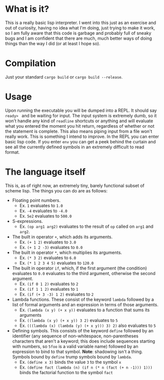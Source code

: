 # What is it?
This is a really basic lisp interpreter. I went into this just as an exercise and out of curiosity, having no idea what I'm doing, just trying to make it work, so I am fully aware that this code is garbage and probably full of sneaky bugs and I am confident that there are much, much better ways of doing things than the way I did (or at least I hope so).

# Compilation
Just your standard `cargo build` or `cargo build --release`. 

# Usage
Upon running the executable you will be dumped into a REPL. It should say `ready> ` and be waiting for input. The input system is extremely dumb, so it won't handle any kind of `readline` shortcuts or anything and will evaluate what you entered the moment you hit return, regardless of whether or not the statement is complete. This also means piping input from a file won't really work. This is something I intend to improve. In the REPL you can enter basic lisp code. If you enter `env` you can get a peek behind the curtain and see all the currently defined symbols in an extremely difficult to read format.

# The language itself
This is, as of right now, an extremely tiny, barely functional subset of scheme lisp. The things you can do are as follows:
 - Floating point numbers.
   * Ex. `1` evaluates to `1.0`
   * Ex. `-4` evaluates to `-4.0`
   * Ex. `5e2` evaluates to `500.0`
 - S-expressions.
   * Ex. `(op arg1 arg2)` evaluates to the result of `op` called on `arg1` and `arg2`.
 - The built in operator `+`, which adds its arguments.
   * Ex. `(+ 1 2)` evaluates to `3.0`
   * Ex. `(+ 1 2 -3)` evaluates to `0.0`
 - The built in operator `*`, which multiplies its arguments.
   * Ex. `(* 3 2)` evaluates to `6.0`
   * Ex. `(* 1 2 3 4 5)` evaluates to `120.0`
 - The built in operator `if`, which, if the first argument (the condition) evaluates to `0.0` evaluates to the third argument, otherwise the second argument.
   * Ex. `(if 0 1 2)` evaluates to `2`
   * Ex. `(if 1 1 2)` evaluates to `1`
   * Ex. `(if (+ 3 -3) 1 2)` evaluates to `2`
 - Lambda functions. These consist of the keyword `lambda` followed by a list of formal arguments and an expression in terms of those arguments.
   * Ex. `(lambda (x y) (+ x y))` evaluates to a function that sums its arguments
   * Ex. `((lambda (x y) (+ x y)) 3 2)` evaluates to `5`
   * Ex. `(((lambda (x) (lambda (y) (+ x y))) 3) 2)` also evaluates to `5`
 - Defining symbols. This consists of the keyword `define` followed by an identifier (any sequence of non-whitespace, non-parentheses characters that aren't a keyword; this does include sequences starting with numbers, so `5foo` is a valid variable name) followed by an expression to bind to that symbol. **Note**: shadowing isn't a thing. Symbols bound by `define` trump symbols bound by `lambda`.
   * Ex. `(define x 3)` binds the value `3` to the symbol `x`
   * Ex. `(define fact (lambda (n) (if n (* n (fact (+ n -1))) 1)))` binds the factorial function to the symbol `fact`
